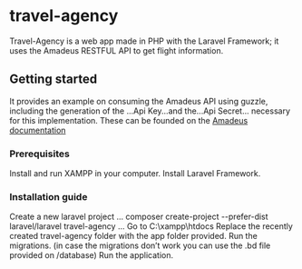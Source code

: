 # travel-agency
Travel-Agency is a web app made in PHP with the Laravel Framework; it uses the Amadeus RESTFUL API to get flight information.

## Getting started
It provides an example on consuming the Amadeus API using guzzle, including the generation of the ...Api Key...and the...Api Secret... necessary for this implementation. These can be founded on the [Amadeus documentation](https://developers.amadeus.com/quick-start-guide/category?id=77&durl=335&parentId=NaN)

### Prerequisites
Install and run XAMPP in your computer.
Install Laravel Framework.

### Installation guide
Create a new laravel project
...
composer create-project --prefer-dist laravel/laravel travel-agency
...
Go to C:\xampp\htdocs
Replace the recently created travel-agency folder with the app folder provided. 
Run the migrations. (in case the migrations don’t work you can use the .bd file provided on /database)
Run the application.
